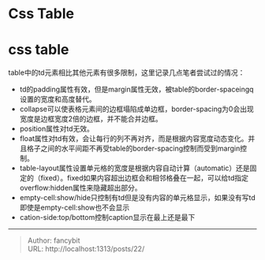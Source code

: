 # Css Table

<div class="header"><h1 class="single-title animate__animated animate__pulse animate__faster">css table</h1></div>

<div class="content" id="content"><p>table中的td元素相比其他元素有很多限制，这里记录几点笔者尝试过的情况：</p><ul><li>td的padding属性有效，但是margin属性无效，被table的border-spaceingq设置的宽度和高度替代。</li><li>collapse可以使表格元素间的边框塌陷成单边框，border-spacing为0会出现宽度是边框宽度2倍的边框，并不能合并边框。</li><li>position属性对td无效。</li><li>float属性对td有效，会让每行的列不再对齐，而是根据内容宽度动态变化。并且格子之间的水平间距不再受table的border-spacing控制而受到margin控制。</li><li>table-layout属性设置单元格的宽度是根据内容自动计算（automatic）还是固定的（fixed）。fixed如果内容超出边框会和相邻格叠在一起，可以给td指定overflow:hidden属性来隐藏超出部分。</li><li>empty-cell:show/hide只控制有td但是没有内容的单元格显示，如果没有写td即使是empty-cell:show也不会显示</li><li>cation-side:top/bottom控制caption显示在最上还是最下</li></ul><!-- raw HTML omitted --></div>



---

> Author: fancybit  
> URL: http://localhost:1313/posts/22/  

